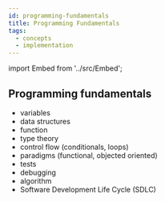 ```yaml
---
id: programming-fundamentals
title: Programming Fundamentals
tags:
  - concepts
  - implementation
---
```


import Embed from '../src/Embed';

## Programming fundamentals

- variables
- data structures
- function
- type theory
- control flow (conditionals, loops)
- paradigms (functional, objected oriented)
- tests
- debugging
- algorithm
- Software Development Life Cycle (SDLC)

<Embed url="https://twitter.com/sseraphini/status/1760278148417999237" />
